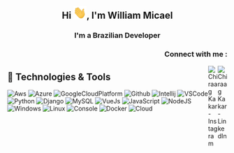 
  

<!-- <p align="center">
<br><img src="https://raw.githubusercontent.com/lwtz/lwtz/master/6tXM%20(1).gif" width="280px"><br><br>
</p> -->

<br/>
<br/>
<h2 align="center">Hi <img src="https://raw.githubusercontent.com/lwtz/lwtz/master/wave.gif" width="30px">, I'm William Micael</h1>
<h3 align="center">I'm a Brazilian Developer</h3>

<h3 align="right">Connect with me :</h3>
<a href="https://www.linkedin.com/in/william-hertz/">
  <img align="right" alt="Chiraag Kakar - LinkedIn" width="22px" src="https://upload.wikimedia.org/wikipedia/commons/thumb/e/e9/Linkedin_icon.svg/256px-Linkedin_icon.svg.png"/>
</a>
<a href="https://www.instagram.com/wmhertz/">
  <img align="right" alt="Chiraag Kakar - Instagram" width="22px" src="https://cdn.jsdelivr.net/npm/simple-icons@v3/icons/instagram.svg"/>
</a>

## 🔧 Technologies & Tools
![Aws](https://img.icons8.com/color/30/amazon-web-services.png) ![Azure](https://img.icons8.com/color/30/azure-1.png) ![GoogleCloudPlatform](https://img.icons8.com/nolan/30/google-cloud-platform.png) ![Github](https://img.icons8.com/material-outlined/30/github.png) ![Intellij](https://img.icons8.com/color/30/intellij-idea.png) ![VSCode](https://img.icons8.com/color/30/visual-studio-code-2019.png) <!--  ![Git](https://img.icons8.com/color/30/git.png)  ![PHP](https://img.icons8.com/officel/30/php-logo.png) ![Laravel](https://img.icons8.com/fluent/30/laravel.png) --> ![Python](https://img.icons8.com/color/30/python.png) ![Django](https://img.icons8.com/ios-filled/30/django.png) ![MySQL](https://img.icons8.com/color/30/mysql-logo.png) ![VueJs](https://img.icons8.com/color/30/vue-js.png) ![JavaScript](https://img.icons8.com/color/30/javascript.png) ![NodeJS](https://img.icons8.com/color/30/nodejs.png) ![Windows](https://img.icons8.com/color/30/windows-10.png) ![Linux](https://img.icons8.com/color/30/linux.png) ![Console](https://img.icons8.com/color/30/console.png) ![Docker](https://img.icons8.com/color/30/docker.png) ![Cloud](https://img.icons8.com/cotton/30/cloud-development.png)
